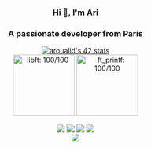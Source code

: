 <h3 align="center">Hi 👋, I'm Ari</h3>
<h3 align="center">A passionate developer from Paris</h3>

<div align = "center" wrap= wrap; >
   <a href="https://profile.intra.42.fr/users/aroualid"><img src="https://badge.mediaplus.ma/darkblue/aroualid?1337Badge=off&UM6P=off" alt="aroualid's 42 stats" /></a>
   <div>
      <a href="https://github.com/aoualid/libft"><img src="https://github.com/ayogun/42-project-badges/blob/main/badges/libftn.png"  title="libft: 100/100" length="125" width="125"></a> 
      <a href="https://github.com/aoualid/ft_printf"><img src="https://github.com/ayogun/42-project-badges/blob/main/badges/ft_printfe.png" title="ft_printf: 100/100" length="125" width="125"></a> 
   </div>
</div>



<p align="left">
<div align="center" class="gallery">
  <IMG SRC="https://cultofthepartyparrot.com/parrots/hd/hackerparrot.gif">
  <IMG SRC="https://cultofthepartyparrot.com/parrots/hd/soccerparrot.gif">
  <IMG SRC="https://cultofthepartyparrot.com/flags/hd/franceparrot.gif">
  <IMG SRC="https://cultofthepartyparrot.com/parrots/hd/kindasusparrot.gif">
</div>

<div align="center">
  <IMG SRC = "https://media2.giphy.com/media/1UfrAu7VuqlPb4wbRC/giphy.gif?cid=ecf05e47c1wjuoeqg85gm5utrewl747m8a6tf4l2oui06t50&ep=v1_gifs_search&rid=giphy.gif&ct=g">
</div>
</p>

